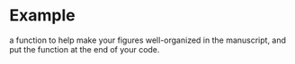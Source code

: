 # Example
a function to help make your figures well-organized in the manuscript, and put the function at the end of your code.

